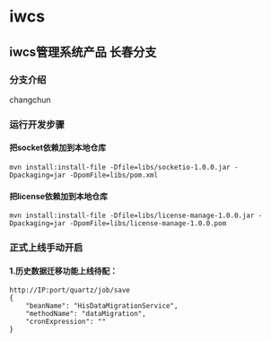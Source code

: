 # iwcs


## iwcs管理系统产品  长春分支
### 分支介绍

changchun
### 运行开发步骤
#### 把socket依赖加到本地仓库
```shell
mvn install:install-file -Dfile=libs/socketio-1.0.0.jar -Dpackaging=jar -DpomFile=libs/pom.xml
```



#### 把license依赖加到本地仓库
```shell
mvn install:install-file -Dfile=libs/license-manage-1.0.0.jar -Dpackaging=jar -DpomFile=libs/license-manage-1.0.0.pom
```
### 正式上线手动开启
#### 1.历史数据迁移功能上线待配：
    http://IP:port/quartz/job/save
    {
        "beanName": "HisDataMigrationService", 
        "methodName": "dataMigration",
        "cronExpression": ""
    }